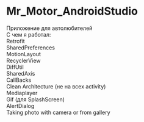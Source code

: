 # Mr_Motor_AndroidStudio
Приложение для автолюбителей  
С чем я работал:  
Retrofit  
SharedPreferences  
MotionLayout  
RecyclerView  
DiffUtil  
SharedAxis  
CallBacks  
Clean Architecture (не на всех activity)  
Mediaplayer  
Gif (для SplashScreen)  
AlertDialog  
Taking photo with camera or from gallery
